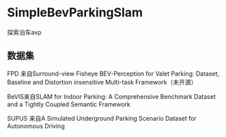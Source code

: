 # SimpleBevParkingSlam
探索泊车avp



## 数据集
FPD 来自Surround-view Fisheye BEV-Perception for Valet Parking: Dataset, Baseline and Distortion insensitive Multi-task Framework（未开源）

BeVIS来自SLAM for Indoor Parking: A Comprehensive Benchmark Dataset and a Tightly Coupled Semantic Framework

SUPUS 来自A Simulated Underground Parking Scenario Dataset for Autonomous Driving 